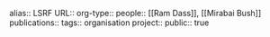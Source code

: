 alias:: LSRF
URL::
org-type::
people:: [[Ram Dass]], [[Mirabai Bush]] 
publications:: 
tags:: organisation
project::
public:: true
